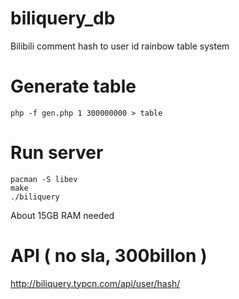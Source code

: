 # biliquery_db
Bilibili comment hash to user id rainbow table system


# Generate table
```php -f gen.php 1 300000000 > table```


# Run server
```
pacman -S libev 
make
./biliquery
```
About 15GB RAM needed

# API ( no sla, 300billon )

http://biliquery.typcn.com/api/user/hash/